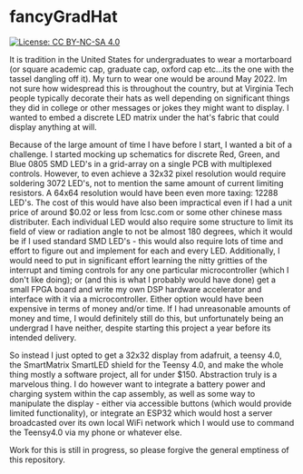 # fancyGradHat

[![License: CC BY-NC-SA 4.0](https://img.shields.io/badge/License-CC%20BY--NC--SA%204.0-lightgrey.svg)](https://creativecommons.org/licenses/by-nc-sa/4.0/)  

It is tradition in the United States for undergraduates to wear a mortarboard (or square academic cap, graduate cap, oxford cap etc...its the one with the tassel dangling off it). My turn to wear one would be around May 2022. Im not sure how widespread this is throughout the country, but at Virginia Tech people typically decorate their hats as well depending on significant things they did in college or other messages or jokes they might want to display. I wanted to embed a discrete LED matrix under the hat's fabric that could display anything at will.

Because of the large amount of time I have before I start, I wanted a bit of a challenge. I started mocking up schematics for discrete Red, Green, and Blue 0805 SMD LED's in a grid-array on a single PCB with multiplexed controls. However, to even achieve a 32x32 pixel resolution would require soldering 3072 LED's, not to mention the same amount of current limiting resistors. A 64x64 resolution would have been even more taxing: 12288 LED's. The cost of this would have also been impractical even if I had a unit price of around $0.02 or less from lcsc.com or some other chinese mass distributer. Each individual LED would also require some structure to limit its field of view or radiation angle to not be almost 180 degrees, which it would be if I used standard SMD LED's - this would also require lots of time and effort to figure out and implement for each and every LED. Additionally, I would need to put in significant effort learning the nitty gritties of the interrupt and timing controls for any one particular microcontroller (which I don't like doing); or (and this is what I probably would have done) get a small FPGA board and write my own DSP hardware accelerator and interface with it via a microcontroller. Either option would have been expensive in terms of money and/or time. If I had unreasonable amounts of money and time, I would definitely still do this, but unfortunately being an undergrad I have neither, despite starting this project a year before its intended delivery.

So instead I just opted to get a 32x32 display from adafruit, a teensy 4.0, the SmartMatrix SmartLED shield for the Teensy 4.0, and make the whole thing mostly a software project, all for under $150. Abstraction truly is a marvelous thing. I do however want to integrate a battery power and charging system within the cap assembly, as well as some way to manipulate the display - either via accessible buttons (which would provide limited functionality), or integrate an ESP32 which would host a server broadcasted over its own local WiFi network which I would use to command the Teensy4.0 via my phone or whatever else.  

Work for this is still in progress, so please forgive the general emptiness of this repository.  
